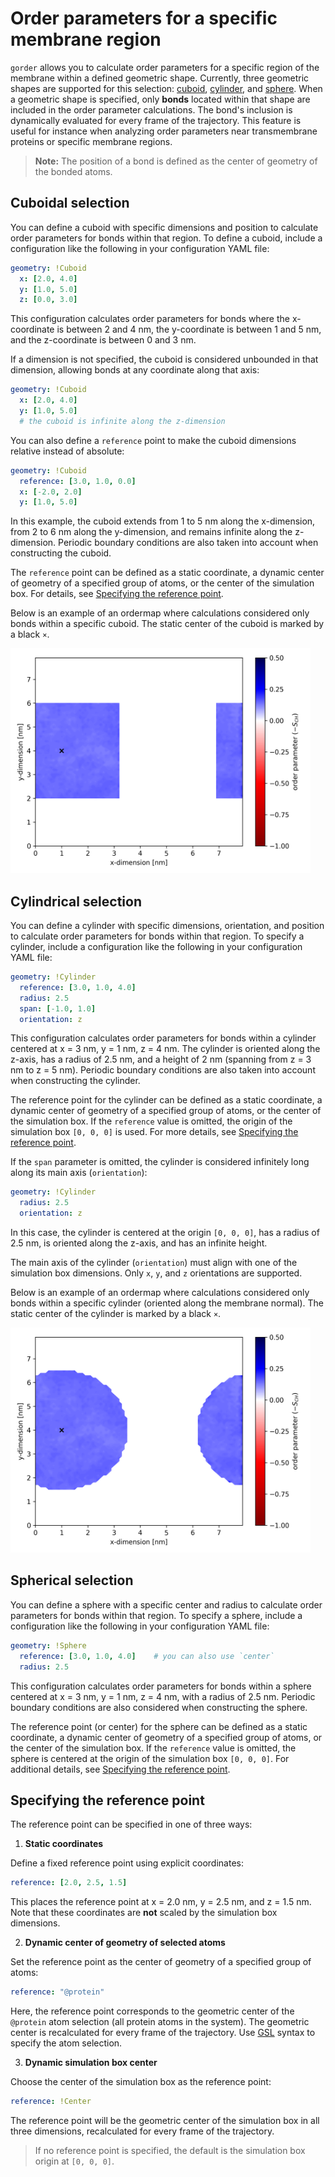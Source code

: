 # Order parameters for a specific membrane region

`gorder` allows you to calculate order parameters for a specific region of the membrane within a defined geometric shape. Currently, three geometric shapes are supported for this selection: [cuboid](#cuboid-selection), [cylinder](#cylindrical-selection), and [sphere](#spherical-selection). When a geometric shape is specified, only **bonds** located within that shape are included in the order parameter calculations. The bond's inclusion is dynamically evaluated for every frame of the trajectory. This feature is useful for instance when analyzing order parameters near transmembrane proteins or specific membrane regions.

> **Note:** The position of a bond is defined as the center of geometry of the bonded atoms.


## Cuboidal selection

You can define a cuboid with specific dimensions and position to calculate order parameters for bonds within that region. To define a cuboid, include a configuration like the following in your configuration YAML file:

```yaml
geometry: !Cuboid
  x: [2.0, 4.0]
  y: [1.0, 5.0]
  z: [0.0, 3.0]
```

This configuration calculates order parameters for bonds where the x-coordinate is between 2 and 4 nm, the y-coordinate is between 1 and 5 nm, and the z-coordinate is between 0 and 3 nm.

If a dimension is not specified, the cuboid is considered unbounded in that dimension, allowing bonds at any coordinate along that axis:

```yaml
geometry: !Cuboid
  x: [2.0, 4.0]
  y: [1.0, 5.0]
  # the cuboid is infinite along the z-dimension
```

You can also define a `reference` point to make the cuboid dimensions relative instead of absolute:

```yaml
geometry: !Cuboid
  reference: [3.0, 1.0, 0.0]
  x: [-2.0, 2.0]
  y: [1.0, 5.0]
```

In this example, the cuboid extends from 1 to 5 nm along the x-dimension, from 2 to 6 nm along the y-dimension, and remains infinite along the z-dimension. Periodic boundary conditions are also taken into account when constructing the cuboid.

The `reference` point can be defined as a static coordinate, a dynamic center of geometry of a specified group of atoms, or the center of the simulation box. For details, see [Specifying the reference point](#specifying-the-reference-point).

Below is an example of an ordermap where calculations considered only bonds within a specific cuboid. The static center of the cuboid is marked by a black `×`.

<img src="ordermap_example_cuboid.png" width="480" height="360">

## Cylindrical selection

You can define a cylinder with specific dimensions, orientation, and position to calculate order parameters for bonds within that region. To specify a cylinder, include a configuration like the following in your configuration YAML file:

```yaml
geometry: !Cylinder
  reference: [3.0, 1.0, 4.0]
  radius: 2.5
  span: [-1.0, 1.0]
  orientation: z
```

This configuration calculates order parameters for bonds within a cylinder centered at x = 3 nm, y = 1 nm, z = 4 nm. The cylinder is oriented along the z-axis, has a radius of 2.5 nm, and a height of 2 nm (spanning from z = 3 nm to z = 5 nm). Periodic boundary conditions are also taken into account when constructing the cylinder.

The reference point for the cylinder can be defined as a static coordinate, a dynamic center of geometry of a specified group of atoms, or the center of the simulation box. If the `reference` value is omitted, the origin of the simulation box `[0, 0, 0]` is used. For more details, see [Specifying the reference point](#specifying-the-reference-point).

If the `span` parameter is omitted, the cylinder is considered infinitely long along its main axis (`orientation`):

```yaml
geometry: !Cylinder
  radius: 2.5
  orientation: z
```

In this case, the cylinder is centered at the origin `[0, 0, 0]`, has a radius of 2.5 nm, is oriented along the z-axis, and has an infinite height.

The main axis of the cylinder (`orientation`) must align with one of the simulation box dimensions. Only `x`, `y`, and `z` orientations are supported.

Below is an example of an ordermap where calculations considered only bonds within a specific cylinder (oriented along the membrane normal). The static center of the cylinder is marked by a black `×`.

<img src="ordermap_example_cylinder.png" width="480" height="360">

## Spherical selection

You can define a sphere with a specific center and radius to calculate order parameters for bonds within that region. To specify a sphere, include a configuration like the following in your configuration YAML file:

```yaml
geometry: !Sphere
  reference: [3.0, 1.0, 4.0]    # you can also use `center`
  radius: 2.5
```

This configuration calculates order parameters for bonds within a sphere centered at x = 3 nm, y = 1 nm, z = 4 nm, with a radius of 2.5 nm. Periodic boundary conditions are also considered when constructing the sphere.

The reference point (or center) for the sphere can be defined as a static coordinate, a dynamic center of geometry of a specified group of atoms, or the center of the simulation box. If the `reference` value is omitted, the sphere is centered at the origin of the simulation box `[0, 0, 0]`. For additional details, see [Specifying the reference point](#specifying-the-reference-point).

## Specifying the reference point

The reference point can be specified in one of three ways:

1. **Static coordinates**

Define a fixed reference point using explicit coordinates:

```yaml
reference: [2.0, 2.5, 1.5]
```

This places the reference point at x = 2.0 nm, y = 2.5 nm, and z = 1.5 nm. Note that these coordinates are **not** scaled by the simulation box dimensions.

2. **Dynamic center of geometry of selected atoms**

Set the reference point as the center of geometry of a specified group of atoms:

```yaml
reference: "@protein"
```

Here, the reference point corresponds to the geometric center of the `@protein` atom selection (all protein atoms in the system). The geometric center is recalculated for every frame of the trajectory. Use [GSL](https://ladme.github.io/gsl-guide/) syntax to specify the atom selection.

3. **Dynamic simulation box center**

Choose the center of the simulation box as the reference point:

```yaml
reference: !Center
```

The reference point will be the geometric center of the simulation box in all three dimensions, recalculated for every frame of the trajectory.

> If no reference point is specified, the default is the simulation box origin at `[0, 0, 0]`.